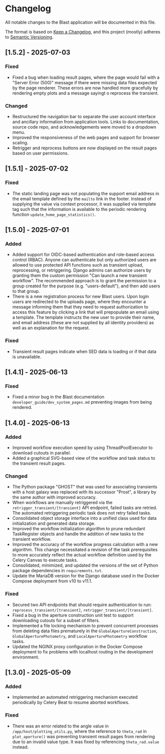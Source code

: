 # Changelog

All notable changes to the Blast application will be documented in this file.

The format is based on [Keep a Changelog](https://keepachangelog.com/en/1.1.0/),
and this project (mostly) adheres to [Semantic Versioning](https://semver.org/spec/v2.0.0.html).

## [1.5.2] - 2025-07-03

### Fixed

- Fixed a bug when loading result pages, where the page would fail with a "Server Error (500)" message if there were missing data files expected by the page renderer. These errors are now handled more gracefully by rendering empty plots and a message sayingt o reprocess the transient.

### Changed

- Restructured the navigation bar to separate the user account interface and ancillary information from application tools. Links to documentation, source code repo, and acknowledgements were moved to a dropdown menu.
- Improved the responsiveness of the web pages and support for browser scaling.
- Retrigger and reprocess buttons are now displayed on the result pages based on user permissions.

## [1.5.1] - 2025-07-02

### Fixed

- The static landing page was not populating the support email address in the email template defined by the `mailto` link in the footer. Instead of supplying the value via context processor, it was supplied via template tag such that the information is available to the periodic rendering function `update_home_page_statistics()`.

## [1.5.0] - 2025-07-01

### Added

- Added support for OIDC-based authentication and role-based access control (RBAC). Anyone can authenticate but only authorized users are allowed to use protected API functions such as transient upload, reprocessing, or retriggering. Django admins can authorize users by granting them the custom permission "Can launch a new transient workflow". The recommended approach is to grant the permission to a group created for the purpose (e.g. "users-default"), and then add users to that group.
- There is a new registration process for new Blast users. Upon login users are redirected to the uploads page, where they encounter a message informing them that they need to request authorization to access this feature by clicking a link that will prepopulate an email using a template. The template instructs the new user to provide their name, and email address (these are not supplied by all identity providers) as well as an explanation for the request.

### Fixed

- Transient result pages indicate when SED data is loading or if that data is unavailable.

## [1.4.1] - 2025-06-13

### Fixed

- Fixed a minor bug in the Blast documentation `developer_guide/dev_system_pages.md` preventing images from being rendered.

## [1.4.0] - 2025-06-13

### Added

- Improved workflow execution speed by using ThreadPoolExecutor to download cutouts in parallel.
- Added a graphical SVG-based view of the workflow and task status to the transient result pages.

### Changed

- The Python package "GHOST" that was used for associating transients with a host galaxy was replaced with its successor "Prost", a library by the same author with improved accuracy.
- When workflows are manually retriggered via the `retrigger_transient/[transient]` API endpoint, failed tasks are retried. The automated retriggering periodic task does not retry failed tasks.
- Consolidated object storage interface into a unified class used for data initialization and generated data storage.
- Improved the workflow initialization algorithm to prune redundant TaskRegister objects and handle the addition of new tasks to the transient workflow.
- Improved the accuracy of the workflow progress calculation with a new algorithm. This change necessitated a revision of the task prerequisites to more accurately reflect the actual workflow definition used by the Celery Canvas to execute tasks.
- Consolidated, minimized, and updated the versions of the set of Python package dependencies in `requirements.txt`.
- Update the MariaDB version for the Django database used in the Docker Compose deployment from v10 to v11.1.

### Fixed

- Secured two API endpoints that should require authentication to run:  `reprocess_transient/[transient]`, `retrigger_transient/[transient]`.
- Fixed a bug in the aperture construction unit test to support downloading cutouts for a subset of filters.
- Implemented a file locking mechanism to prevent concurrent processes from deleting data files prematurely in the `GlobalApertureConstruction`, `GlobalAperturePhotometry`, and `LocalAperturePhotometry` workflow tasks.
- Updated the NGINX proxy configuration in the Docker Compose deployment to fix problems with localhost routing in the development environment.

## [1.3.0] - 2025-05-09

### Added

- Implemented an automated retriggering mechanism executed periodically by Celery Beat to resume aborted workflows.

### Fixed

- There was an error related to the angle value in `/app/host/plotting_utils.py`, where the reference to `theta_rad` in `plot_aperture()` was preventing transient result pages from rendering due to an invalid value type. It was fixed by referencing `theta_rad.value` instead.
